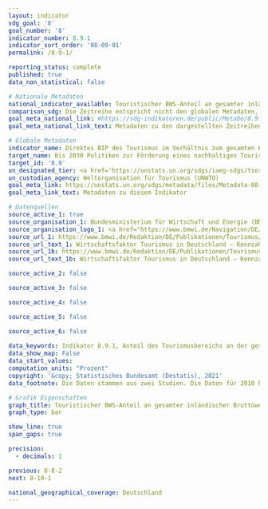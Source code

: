 ```yaml
---
layout: indicator    
sdg_goal: '8'    
goal_number: '8'    
indicator_number: 8.9.1    
indicator_sort_order: '08-09-01'    
permalink: /8-9-1/    

reporting_status: complete    
published: true    
data_non_statistical: false    

# Nationale Metadaten    
national_indicator_available: Touristischer BWS-Anteil an gesamter inländischer Bruttowertschöpfung (BWS)    
comparison_sdg: Die Zeitreihe entspricht nicht den globalen Metadaten, bietet aber zusätzliche Informationen.    
goal_meta_national_link: #https://sdg-indikatoren.de/public/MetaDe/8.9.1.pdf    
goal_meta_national_link_text: Metadaten zu den dargestellten Zeitreihen    

# Globale Metadaten    
indicator_name: Direktes BIP des Tourismus im Verhältnis zum gesamten BIP und als Wachstumsrate    
target_name: Bis 2030 Politiken zur Förderung eines nachhaltigen Tourismus erarbeiten und umsetzen, der Arbeitsplätze schafft und die lokale Kultur und lokale Produkte fördert    
target_id: '8.9'    
un_designated_tier: <a href='https://unstats.un.org/sdgs/iaeg-sdgs/tier-classification/' title='Klicken Sie hier um weitere Informationen zur UN-Tier-Klassifikation zu erhalten.'  target='_blank'>Tier II</a>    
un_custodian_agency: Weltorganisation für Tourismus (UNWTO)    
goal_meta_link: https://unstats.un.org/sdgs/metadata/files/Metadata-08-09-01.pdf    
goal_meta_link_text: Metadaten zu diesem Indikator    

# Datenquellen
source_active_1: true
source_organisation_1: Bundesministerium für Wirtschaft und Energie (BMWi)
source_organisation_logo_1: <a href="https://www.bmwi.de/Navigation/DE/Home/home.html"><img src="https://g205sdgs.github.io/sdg-indicators/public/OrgImgDe/bmwi.png" alt="Logo bmwi" style="height:60px; width:148px"/></a>
source_url_1: https://www.bmwi.de/Redaktion/DE/Publikationen/Tourismus/wirtschaftsfaktor-tourismus-deutschland-2012.html
source_url_text_1: Wirtschaftsfaktor Tourismus in Deutschland – Kennzahlen einer umsatzstarken Querschnittsbranche (Daten von 2010)
source_url_1b: https://www.bmwi.de/Redaktion/DE/Publikationen/Tourismus/wirtschaftsfaktor-tourismus-in-deutschland-lang.pdf
source_url_text_1b: Wirtschaftsfaktor Tourismus in Deutschland – Kennzahlen einer umsatzstarken Querschnittsbranche (Daten von 2015)

source_active_2: false

source_active_3: false

source_active_4: false

source_active_5: false

source_active_6: false
    
data_keywords: Indikator 8.9.1, Anteil des Tourismusbereichs an der gesamten Bruttowertschöpfung, Weltorganisation für Tourismus (UNWTO), Bundesministerium für Wirtschaft und Energie (BMWI)    
data_show_map: False    
data_start_values:     
computation_units: "Prozent"    
copyright: '&copy; Statistisches Bundesamt (Destatis), 2021'    
data_footnote: Die Daten stammen aus zwei Studien. Die Daten für 2010 basieren auf der deutschen Wirtschaftszweigklassifikation von 2003 (WZ 2003), während die Daten für 2015 auf der deutschen Wirtschaftszweigklassifikation von 2008 (WZ 2008) basieren. Zudem wurde die Abgrenzung der touristischen Merkmalsgüter leicht verändert. Folglich sind die angegebenen Daten im Zeitverlauf nicht vergleichbar.    

# Grafik Eigenschaften    
graph_title: Touristischer BWS-Anteil an gesamter inländischer Bruttowertschöpfung (BWS)    
graph_type: bar    

show_line: true
span_gaps: true

precision:
  - decimals: 1    

previous: 8-8-2    
next: 8-10-1    

national_geographical_coverage: Deutschland    
---
```


<span></span>